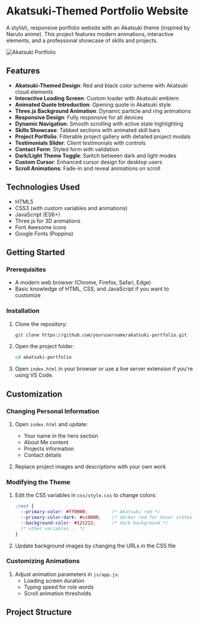 # Akatsuki-Themed Portfolio Website

A stylish, responsive portfolio website with an Akatsuki theme (inspired by Naruto anime). This project features modern animations, interactive elements, and a professional showcase of skills and projects.

![Akatsuki Portfolio](https://i.pinimg.com/originals/40/b8/28/40b828e9cf8de00d0e346ba692f03e1b.png)

## Features

- **Akatsuki-Themed Design**: Red and black color scheme with Akatsuki cloud elements
- **Interactive Loading Screen**: Custom loader with Akatsuki emblem
- **Animated Quote Introduction**: Opening quote in Akatsuki style
- **Three.js Background Animation**: Dynamic particle and ring animations
- **Responsive Design**: Fully responsive for all devices
- **Dynamic Navigation**: Smooth scrolling with active state highlighting
- **Skills Showcase**: Tabbed sections with animated skill bars
- **Project Portfolio**: Filterable project gallery with detailed project modals
- **Testimonials Slider**: Client testimonials with controls
- **Contact Form**: Styled form with validation
- **Dark/Light Theme Toggle**: Switch between dark and light modes
- **Custom Cursor**: Enhanced cursor design for desktop users
- **Scroll Animations**: Fade-in and reveal animations on scroll

## Technologies Used

- HTML5
- CSS3 (with custom variables and animations)
- JavaScript (ES6+)
- Three.js for 3D animations
- Font Awesome icons
- Google Fonts (Poppins)

## Getting Started

### Prerequisites

- A modern web browser (Chrome, Firefox, Safari, Edge)
- Basic knowledge of HTML, CSS, and JavaScript if you want to customize

### Installation

1. Clone the repository:
   ```bash
   git clone https://github.com/yourusername/akatsuki-portfolio.git
   ```

2. Open the project folder:
   ```bash
   cd akatsuki-portfolio
   ```

3. Open `index.html` in your browser or use a live server extension if you're using VS Code.

## Customization

### Changing Personal Information

1. Open `index.html` and update:
   - Your name in the hero section
   - About Me content
   - Projects information 
   - Contact details

2. Replace project images and descriptions with your own work

### Modifying the Theme

1. Edit the CSS variables in `css/style.css` to change colors:
   ```css
   :root {
     --primary-color: #ff0000;         /* Akatsuki red */
     --primary-color-dark: #cc0000;    /* darker red for hover states */
     --background-color: #121212;      /* dark background */
     /* other variables... */
   }
   ```

2. Update background images by changing the URLs in the CSS file

### Customizing Animations

1. Adjust animation parameters in `js/app.js`:
   - Loading screen duration
   - Typing speed for role words
   - Scroll animation thresholds

## Project Structure
